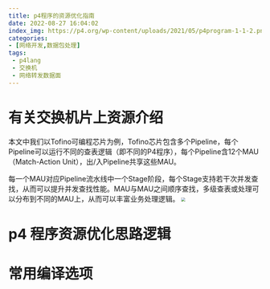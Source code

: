 ```yaml
---
title: p4程序的资源优化指南
date: 2022-08-27 16:04:02
index_img: https://p4.org/wp-content/uploads/2021/05/p4program-1-1-2.png
categories:
- [网络开发,数据包处理]
tags: 
 - p4lang
 - 交换机
 - 网络转发数据面
---
```

# 有关交换机片上资源介绍
本文中我们以Tofino可编程芯片为例，Tofino芯片包含多个Pipeline，每个Pipeline可以运行不同的查表逻辑（即不同的P4程序），每个Pipeline含12个MAU（Match-Action Unit），出/入Pipeline共享这些MAU。

每一个MAU对应Pipeline流水线中一个Stage阶段，每个Stage支持若干次并发查找，从而可以提升并发查找性能。MAU与MAU之间顺序查找，多级查表或处理可以分布到不同的MAU上，从而可以丰富业务处理逻辑。
<img src=https://asterfusion.com/wp-content/uploads/2022/08/20210520-01.png) style="zoom:50%">
# p4 程序资源优化思路逻辑

# 常用编译选项


